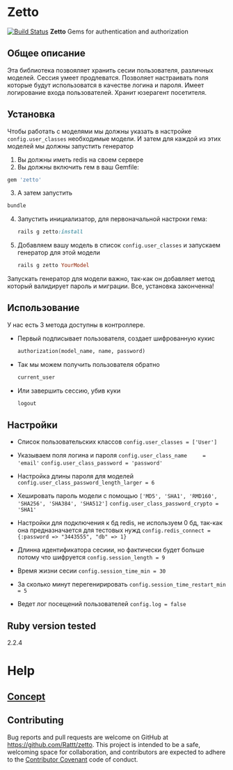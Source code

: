 # Zetto
[![Build Status](https://travis-ci.org/Rattt/zetto.svg?branch=develop)](https://travis-ci.org/Rattt/zetto) 
**Zetto** Gems for authentication and authorization

## Общее описание

Эта библиотека позвояляет хранить сесии пользователя, различных моделей.
Сессия умеет продлеватся.
Позволяет настраивать поля которые будут использоватся в качестве логина и пароля.
Имеет логирование входа пользователей.
Хранит юзерагент посетителя.

## Установка
Чтобы работать с моделями мы должны указать в настройке `config.user_classes` необходимые модели.
И затем для каждой из этих моделей мы должны запустить генератор 

1. Вы должны иметь redis на своем сервере
2. Вы должны включить гем в ваш Gemfile:
  ```ruby
  gem 'zetto'
  ```

3. А затем запустить
  ```ruby
  bundle
  ```

4. Запустить инициализатор, для первоначальной настроки гема:
    
   ```ruby
   rails g zetto:install
   ```
5. Добавляем вашу модель в список `config.user_classes` и запускаем генератор для этой модели

   ```ruby
   rails g zetto YourModel
   ```  
Запускать генератор для модели важно, так-как он добавляет метод который валидирует пароль и миграции.
Все, установка законченна!


## Использование
У нас есть 3 метода доступны в контроллере.  

* Первый подписывает пользователя, создает шифрованную кукис

   ```ruby
   authorization(model_name, name, password)
   ```
* Так мы можем получить пользователя обратно    

   ```ruby
   current_user
   ```
* Или завершить сессию, убив куки

  ```ruby
  logout
  ```
## Настройки


* Список пользовательских классов
    `config.user_classes = ['User']`
* Указываем поля логина и пароля
    `config.user_class_name     = 'email'`
    `config.user_class_password = 'password'`

* Настройка длины пароля для моделей
    `config.user_class_password_length_larger = 6`

* Хешировать пароль модели с помощью
    `['MD5', 'SHA1', 'RMD160', 'SHA256', 'SHA384', 'SHA512']`
    `config.user_class_password_crypto = 'SHA1'`

* Настройки для подключения к бд redis, не используем 0 бд, так-как она предназначается для тестовых нужд
    `config.redis_connect = {:password => "3443555", "db" => 1}`

* Длинна идентификатора сесиии, но фактически будет больше потому что шифруется
    `config.session_length = 9`

* Время жизни сесии
    `config.session_time_min = 30`

* За сколько минут перегенирировать
    `config.session_time_restart_min = 5`

* Ведет лог посещений пользователей
    `config.log = false`

## Ruby version tested

2.2.4

# Help

## [Concept](https://docs.google.com/document/d/1AGOqfECm_qLhpbPl75ssxHTLbZMRpd2-pYLfbDH67No)

## Contributing

Bug reports and pull requests are welcome on GitHub at https://github.com/Rattt/zetto. This project is intended to be a safe,
welcoming space for collaboration, and contributors are expected to adhere to the [Contributor Covenant](http://contributor-covenant.org) code of conduct.

